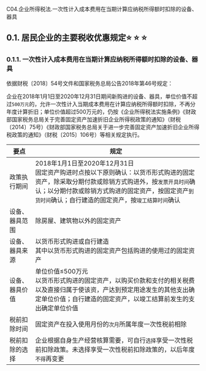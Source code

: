 C04.企业所得税法.一次性计入成本费用在当期计算应纳税所得额时扣除的设备、器具

## 0.1. 居民企业的主要税收优惠规定:star: :star: :star: 

### 0.1.1. 一次性计入成本费用在当期计算应纳税所得额时扣除的设备、器具

依据财税〔2018〕54号文件和国家税务总局公告2018年第46号规定：

企业在2018年1月1日至2020年12月31日期间新购进的设备、器具，单位价值不超过`500万元`的，允许一次性计入当期成本费用在计算应纳税所得额时扣除，不再分年度计算折旧；单位价值超过500万元的，仍按《企业所得税法实施条例》《财政部国家税务总局关于完善固定资产加速折旧企业所得税政策的通知》（财税〔2014〕75号）《财政部国家税务总局关于进一步完善固定资产加速折旧企业所得税政策的通知》（财税〔2015〕106号）等相关规定执行。

| 要点           | 规定                                                                                                                                                                                                                                                        |
|----------------|-------------------------------------------------------------------------------------------------------------------------------------------------------------------------------------------------------------------------------------------------------------|
| 政策执行期间   | 2018年1月1日至2020年12月31日<br/>固定资产购进时点按以下原则确认：以货币形式购进的固定资产，除采取分期付款或赊销方式购进外，按`发票开具时间`确认；以分期付款或赊销方式购进的固定资产，按固定资产`到货时间`确认；自行建造的固定资产，按`竣工结算时间`确认 |
| 设备、器具范围 | 除房屋、建筑物以外的固定资产                                                                                                                                                                                                                                |
| 设备、器具来源 | 以货币形式购进或自行建造<br/>其中以货币形式购进的固定资产包括购进的使用过的固定资产                                                                                                                                                                           |
| 设备、器具价值 | 单位价值≤500万元<br/>以货币形式购进的固定资产，以购买价款和支付的相关税费以及直接归属于使该资，产达到预定用途发生的其他支出确定单位价值；自行建造的固定资产，以竣工结算前发生的支出确定单位价值                                                               |
| 税前扣除时间   | 固定资产在投入使用月份的`次月`所属年度一次性税前相除                                                                                                                                                                                                      |
| 税前扣除的选择 | 企业根据自身生产经营核算需要，可自行`选择`享受一次性税前扣除政策。未选择享受一次性税前扣除政策的，以后年度`不得`再变更                                                                                                                                  |
